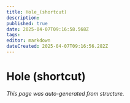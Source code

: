 ```yaml
---
title: Hole_(shortcut)
description: 
published: true
date: 2025-04-07T09:16:58.568Z
tags: 
editor: markdown
dateCreated: 2025-04-07T09:16:56.282Z
---
```


# Hole (shortcut)

*This page was auto-generated from structure.*